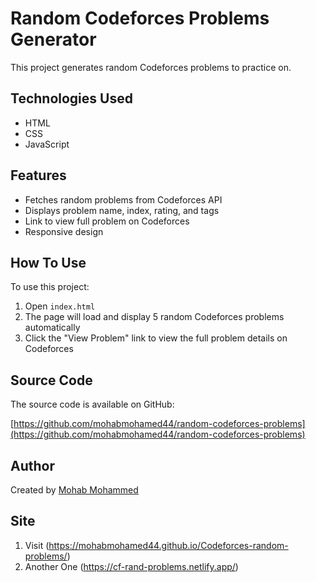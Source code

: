 # Random Codeforces Problems Generator

This project generates random Codeforces problems to practice on.

## Technologies Used

-   HTML
-   CSS
-   JavaScript

## Features

-   Fetches random problems from Codeforces API
-   Displays problem name, index, rating, and tags
-   Link to view full problem on Codeforces
-   Responsive design

## How To Use

To use this project:

1.  Open  `index.html`
2.  The page will load and display 5 random Codeforces problems automatically
3.  Click the "View Problem" link to view the full problem details on Codeforces

## Source Code

The source code is available on GitHub:

[https://github.com/mohabmohamed44/random-codeforces-problems](https://github.com/mohabmohamed44/random-codeforces-problems)

## Author

Created by  [Mohab Mohammed](https://github.com/mohabmohamed44)

## Site 
1. Visit (https://mohabmohamed44.github.io/Codeforces-random-problems/)
2. Another One (https://cf-rand-problems.netlify.app/)
